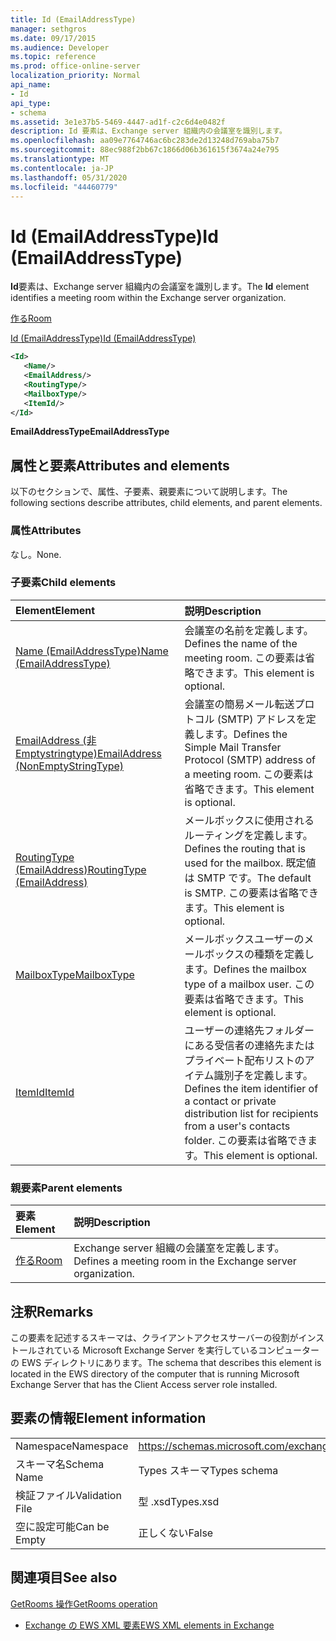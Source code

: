 ```yaml
---
title: Id (EmailAddressType)
manager: sethgros
ms.date: 09/17/2015
ms.audience: Developer
ms.topic: reference
ms.prod: office-online-server
localization_priority: Normal
api_name:
- Id
api_type:
- schema
ms.assetid: 3e1e37b5-5469-4447-ad1f-c2c6d4e0482f
description: Id 要素は、Exchange server 組織内の会議室を識別します。
ms.openlocfilehash: aa09e7764746ac6bc283de2d13248d769aba75b7
ms.sourcegitcommit: 88ec988f2bb67c1866d06b361615f3674a24e795
ms.translationtype: MT
ms.contentlocale: ja-JP
ms.lasthandoff: 05/31/2020
ms.locfileid: "44460779"
---
```

# <a name="id-emailaddresstype"></a><span data-ttu-id="52457-103">Id (EmailAddressType)</span><span class="sxs-lookup"><span data-stu-id="52457-103">Id (EmailAddressType)</span></span>

<span data-ttu-id="52457-104">**Id**要素は、Exchange server 組織内の会議室を識別します。</span><span class="sxs-lookup"><span data-stu-id="52457-104">The **Id** element identifies a meeting room within the Exchange server organization.</span></span> 
  
[<span data-ttu-id="52457-105">作る</span><span class="sxs-lookup"><span data-stu-id="52457-105">Room</span></span>](room.md)
  
[<span data-ttu-id="52457-106">Id (EmailAddressType)</span><span class="sxs-lookup"><span data-stu-id="52457-106">Id (EmailAddressType)</span></span>](id-emailaddresstype.md)
  
```xml
<Id>
   <Name/>
   <EmailAddress/>
   <RoutingType/>
   <MailboxType/>
   <ItemId/>
</Id>
```

 <span data-ttu-id="52457-107">**EmailAddressType**</span><span class="sxs-lookup"><span data-stu-id="52457-107">**EmailAddressType**</span></span>
## <a name="attributes-and-elements"></a><span data-ttu-id="52457-108">属性と要素</span><span class="sxs-lookup"><span data-stu-id="52457-108">Attributes and elements</span></span>

<span data-ttu-id="52457-109">以下のセクションで、属性、子要素、親要素について説明します。</span><span class="sxs-lookup"><span data-stu-id="52457-109">The following sections describe attributes, child elements, and parent elements.</span></span>
  
### <a name="attributes"></a><span data-ttu-id="52457-110">属性</span><span class="sxs-lookup"><span data-stu-id="52457-110">Attributes</span></span>

<span data-ttu-id="52457-111">なし。</span><span class="sxs-lookup"><span data-stu-id="52457-111">None.</span></span>
  
### <a name="child-elements"></a><span data-ttu-id="52457-112">子要素</span><span class="sxs-lookup"><span data-stu-id="52457-112">Child elements</span></span>

|<span data-ttu-id="52457-113">**Element**</span><span class="sxs-lookup"><span data-stu-id="52457-113">**Element**</span></span>|<span data-ttu-id="52457-114">**説明**</span><span class="sxs-lookup"><span data-stu-id="52457-114">**Description**</span></span>|
|:-----|:-----|
|[<span data-ttu-id="52457-115">Name (EmailAddressType)</span><span class="sxs-lookup"><span data-stu-id="52457-115">Name (EmailAddressType)</span></span>](name-emailaddresstype.md) <br/> |<span data-ttu-id="52457-116">会議室の名前を定義します。</span><span class="sxs-lookup"><span data-stu-id="52457-116">Defines the name of the meeting room.</span></span> <span data-ttu-id="52457-117">この要素は省略できます。</span><span class="sxs-lookup"><span data-stu-id="52457-117">This element is optional.</span></span>  <br/> |
|[<span data-ttu-id="52457-118">EmailAddress (非 Emptystringtype)</span><span class="sxs-lookup"><span data-stu-id="52457-118">EmailAddress (NonEmptyStringType)</span></span>](emailaddress-nonemptystringtype.md) <br/> |<span data-ttu-id="52457-119">会議室の簡易メール転送プロトコル (SMTP) アドレスを定義します。</span><span class="sxs-lookup"><span data-stu-id="52457-119">Defines the Simple Mail Transfer Protocol (SMTP) address of a meeting room.</span></span> <span data-ttu-id="52457-120">この要素は省略できます。</span><span class="sxs-lookup"><span data-stu-id="52457-120">This element is optional.</span></span>  <br/> |
|[<span data-ttu-id="52457-121">RoutingType (EmailAddress)</span><span class="sxs-lookup"><span data-stu-id="52457-121">RoutingType (EmailAddress)</span></span>](routingtype-emailaddress.md) <br/> |<span data-ttu-id="52457-122">メールボックスに使用されるルーティングを定義します。</span><span class="sxs-lookup"><span data-stu-id="52457-122">Defines the routing that is used for the mailbox.</span></span> <span data-ttu-id="52457-123">既定値は SMTP です。</span><span class="sxs-lookup"><span data-stu-id="52457-123">The default is SMTP.</span></span> <span data-ttu-id="52457-124">この要素は省略できます。</span><span class="sxs-lookup"><span data-stu-id="52457-124">This element is optional.</span></span>  <br/> |
|[<span data-ttu-id="52457-125">MailboxType</span><span class="sxs-lookup"><span data-stu-id="52457-125">MailboxType</span></span>](mailboxtype.md) <br/> |<span data-ttu-id="52457-126">メールボックスユーザーのメールボックスの種類を定義します。</span><span class="sxs-lookup"><span data-stu-id="52457-126">Defines the mailbox type of a mailbox user.</span></span> <span data-ttu-id="52457-127">この要素は省略できます。</span><span class="sxs-lookup"><span data-stu-id="52457-127">This element is optional.</span></span>  <br/> |
|[<span data-ttu-id="52457-128">ItemId</span><span class="sxs-lookup"><span data-stu-id="52457-128">ItemId</span></span>](itemid.md) <br/> |<span data-ttu-id="52457-129">ユーザーの連絡先フォルダーにある受信者の連絡先またはプライベート配布リストのアイテム識別子を定義します。</span><span class="sxs-lookup"><span data-stu-id="52457-129">Defines the item identifier of a contact or private distribution list for recipients from a user's contacts folder.</span></span> <span data-ttu-id="52457-130">この要素は省略できます。</span><span class="sxs-lookup"><span data-stu-id="52457-130">This element is optional.</span></span>  <br/> |
   
### <a name="parent-elements"></a><span data-ttu-id="52457-131">親要素</span><span class="sxs-lookup"><span data-stu-id="52457-131">Parent elements</span></span>

|<span data-ttu-id="52457-132">**要素**</span><span class="sxs-lookup"><span data-stu-id="52457-132">**Element**</span></span>|<span data-ttu-id="52457-133">**説明**</span><span class="sxs-lookup"><span data-stu-id="52457-133">**Description**</span></span>|
|:-----|:-----|
|[<span data-ttu-id="52457-134">作る</span><span class="sxs-lookup"><span data-stu-id="52457-134">Room</span></span>](room.md) <br/> |<span data-ttu-id="52457-135">Exchange server 組織の会議室を定義します。</span><span class="sxs-lookup"><span data-stu-id="52457-135">Defines a meeting room in the Exchange server organization.</span></span>  <br/> |
   
## <a name="remarks"></a><span data-ttu-id="52457-136">注釈</span><span class="sxs-lookup"><span data-stu-id="52457-136">Remarks</span></span>

<span data-ttu-id="52457-137">この要素を記述するスキーマは、クライアントアクセスサーバーの役割がインストールされている Microsoft Exchange Server を実行しているコンピューターの EWS ディレクトリにあります。</span><span class="sxs-lookup"><span data-stu-id="52457-137">The schema that describes this element is located in the EWS directory of the computer that is running Microsoft Exchange Server that has the Client Access server role installed.</span></span>
  
## <a name="element-information"></a><span data-ttu-id="52457-138">要素の情報</span><span class="sxs-lookup"><span data-stu-id="52457-138">Element information</span></span>

|||
|:-----|:-----|
|<span data-ttu-id="52457-139">Namespace</span><span class="sxs-lookup"><span data-stu-id="52457-139">Namespace</span></span>  <br/> |https://schemas.microsoft.com/exchange/services/2006/types  <br/> |
|<span data-ttu-id="52457-140">スキーマ名</span><span class="sxs-lookup"><span data-stu-id="52457-140">Schema Name</span></span>  <br/> |<span data-ttu-id="52457-141">Types スキーマ</span><span class="sxs-lookup"><span data-stu-id="52457-141">Types schema</span></span>  <br/> |
|<span data-ttu-id="52457-142">検証ファイル</span><span class="sxs-lookup"><span data-stu-id="52457-142">Validation File</span></span>  <br/> |<span data-ttu-id="52457-143">型 .xsd</span><span class="sxs-lookup"><span data-stu-id="52457-143">Types.xsd</span></span>  <br/> |
|<span data-ttu-id="52457-144">空に設定可能</span><span class="sxs-lookup"><span data-stu-id="52457-144">Can be Empty</span></span>  <br/> |<span data-ttu-id="52457-145">正しくない</span><span class="sxs-lookup"><span data-stu-id="52457-145">False</span></span>  <br/> |
   
## <a name="see-also"></a><span data-ttu-id="52457-146">関連項目</span><span class="sxs-lookup"><span data-stu-id="52457-146">See also</span></span>



[<span data-ttu-id="52457-147">GetRooms 操作</span><span class="sxs-lookup"><span data-stu-id="52457-147">GetRooms operation</span></span>](getrooms-operation.md)


- [<span data-ttu-id="52457-148">Exchange の EWS XML 要素</span><span class="sxs-lookup"><span data-stu-id="52457-148">EWS XML elements in Exchange</span></span>](ews-xml-elements-in-exchange.md)

